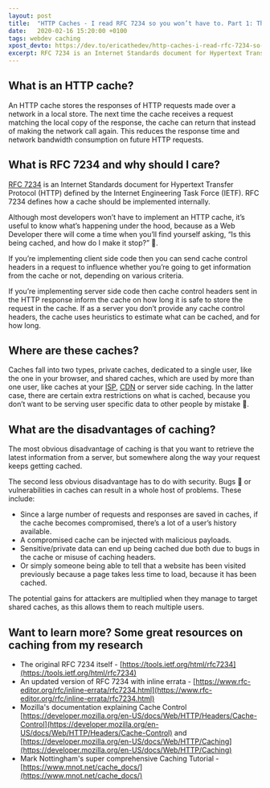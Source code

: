 ```yaml
---
layout: post
title:  "HTTP Caches - I read RFC 7234 so you won’t have to. Part 1: The Basics"
date:   2020-02-16 15:20:00 +0100
tags: webdev caching
xpost_devto: https://dev.to/ericathedev/http-caches-i-read-rfc-7234-so-you-won-t-have-to-part-1-the-basics-kl6
excerpt: RFC 7234 is an Internet Standards document for Hypertext Transfer Protocol (HTTP) defined by the Internet Engineering Task Force (IETF). RFC 7234 defines how a cache should be implemented internally. 
---
```

## What is an HTTP cache?
An HTTP cache stores the responses of HTTP requests made over a network in a local store. The next time the cache receives a request matching the local copy of the response, the cache can return that instead of making the network call again. This reduces the response time and network bandwidth consumption on future HTTP requests.

## What is RFC 7234 and why should I care?

[RFC 7234](https://tools.ietf.org/html/rfc7234) is an Internet Standards document for Hypertext Transfer Protocol (HTTP) defined by the Internet Engineering Task Force (IETF). RFC 7234 defines how a cache should be implemented internally. 

Although most developers won’t have to implement an HTTP cache, it’s useful to know what’s happening under the hood, because as a Web Developer there will come a time when you’ll find yourself asking, “Is this being cached, and how do I make it stop?” 🤔. 

If you’re implementing client side code then you can send cache control headers in a request to influence whether you’re going to get information from the cache or not, depending on various criteria.

If you’re implementing server side code then cache control headers sent in the HTTP response inform the cache on how long it is safe to store the request in the cache. If as a server you don’t provide any cache control headers, the cache uses heuristics to estimate what can be cached, and for how long. 

## Where are these caches?
Caches fall into two types, private caches, dedicated to a single user, like the one in your browser, and shared caches, which are used by more than one user, like caches at your [ISP](https://en.wikipedia.org/wiki/Internet_service_provider), [CDN](https://en.wikipedia.org/wiki/Content_delivery_network) or server side caching. In the latter case, there are certain extra restrictions on what is cached, because you don’t want to be serving user specific data to other people by mistake 😬.

## What are the disadvantages of caching?
The most obvious disadvantage of caching is that you want to retrieve the latest information from a server, but somewhere along the way your request keeps getting cached.

The second less obvious disadvantage has to do with security. Bugs 🐛 or vulnerabilities in caches can result in a whole host of problems. These include:
- Since a large number of requests and responses are saved in caches, if the cache becomes compromised, there’s a lot of a user’s history available. 
- A compromised cache can be injected with malicious payloads. 
- Sensitive/private data can end up being cached due both due to bugs in the cache or misuse of caching headers.
- Or simply someone being able to tell that a website has been visited previously because a page takes less time to load, because it has been cached.

The potential gains for attackers are multiplied when they manage to target shared caches, as this allows them to reach multiple users.

## Want to learn more? Some great resources on caching from my research
- The original RFC 7234 itself - [https://tools.ietf.org/html/rfc7234](https://tools.ietf.org/html/rfc7234)
- An updated version of RFC 7234 with inline errata - [https://www.rfc-editor.org/rfc/inline-errata/rfc7234.html](https://www.rfc-editor.org/rfc/inline-errata/rfc7234.html)
- Mozilla's documentation explaining Cache Control [https://developer.mozilla.org/en-US/docs/Web/HTTP/Headers/Cache-Control](https://developer.mozilla.org/en-US/docs/Web/HTTP/Headers/Cache-Control)
and [https://developer.mozilla.org/en-US/docs/Web/HTTP/Caching](https://developer.mozilla.org/en-US/docs/Web/HTTP/Caching)
- Mark Nottingham's super comprehensive Caching Tutorial - [https://www.mnot.net/cache_docs/](https://www.mnot.net/cache_docs/)
